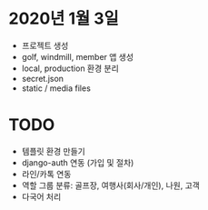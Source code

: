 # 2020년 1월 3일

- 프로젝트 생성
- golf, windmill, member 앱 생성
- local, production 환경 분리
- secret.json
- static / media files

# TODO
- 템플릿 환경 만들기
- django-auth 연동 (가입 및 절차)
- 라인/카톡 연동
- 역할 그룹 분류: 골프장, 여행사(회사/개인), 나원, 고객
- 다국어 처리